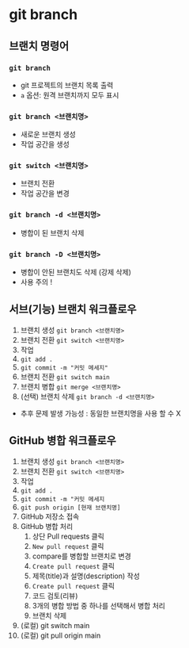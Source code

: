 # git branch

## 브랜치 명령어

### `git branch`
- git 프로젝트의 브랜치 목록 출력
- `a` 옵션: 원격 브랜치까지 모두 표시

### `git branch <브랜치명>`
- 새로운 브랜치 생성
- 작업 공간을 생성

### `git switch <브랜치명>`
- 브랜치 전환
- 작업 공간을 변경

### `git branch -d <브랜치명>`
- 병합이 된 브랜치 삭제

### `git branch -D <브랜치명>`
- 병합이 안된 브랜치도 삭제 (강제 삭제)
- 사용 주의 !

## 서브(기능) 브랜치 워크플로우

1. 브랜치 생성 `git branch <브랜치명>`
2. 브랜치 전환 `git switch <브랜치명>`
3. 작업
4. `git add .`
5. `git commit -m "커밋 메세지"`
6. 브랜치 전환 `git switch main`
7. 브랜치 병합 `git merge <브랜치명>`
8. (선택) 브랜치 삭제 `git branch -d <브랜치명>`
  - 추후 문제 발생 가능성 : 동일한 브랜치명을 사용 할 수 X


## GitHub 병합 워크플로우

1. 브랜치 생성 `git branch <브랜치명>`
2. 브랜치 전환 `git switch <브랜치명>`
3. 작업
4. `git add . `
5. `git commit -m "커밋 메세지`
6. `git push origin [현재 브랜치명]`
7. GitHub 저장소 접속
8. GitHub 병합 처리
   1. 상단 Pull requests 클릭
   2. `New pull request` 클릭
   3. compare를 병합할 브랜치로 변경
   4. `Create pull request` 클릭
   5. 제목(title)과 설명(description) 작성
   6. `Create pull request` 클릭
   7. 코드 검토(리뷰)
   8. 3개의 병합 방법 중 하나를 선택해서 병합 처리
   9. 브랜치 삭제
9. (로컬) git switch main
10. (로컬) git pull origin main